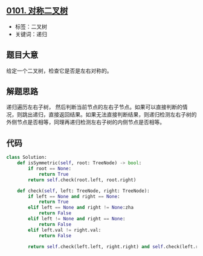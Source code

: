 ## [0101. 对称二叉树](https://leetcode-cn.com/problems/symmetric-tree/)

- 标签：二叉树
- 关键词：递归

## 题目大意

给定一个二叉树，检查它是否是左右对称的。

## 解题思路

递归遍历左右子树， 然后判断当前节点的左右子节点。如果可以直接判断的情况，则跳出递归，直接返回结果。如果无法直接判断结果，则递归检测左右子树的外侧节点是否相等，同理再递归检测左右子树的内侧节点是否相等。

## 代码

```Python
class Solution:
    def isSymmetric(self, root: TreeNode) -> bool:
        if root == None:
            return True
        return self.check(root.left, root.right)

    def check(self, left: TreeNode, right: TreeNode):
        if left == None and right == None:
            return True
        elif left == None and right != None:zha
            return False
        elif left != None and right == None:
            return False
        elif left.val != right.val:
            return False

        return self.check(left.left, right.right) and self.check(left.right, right.left)
```

